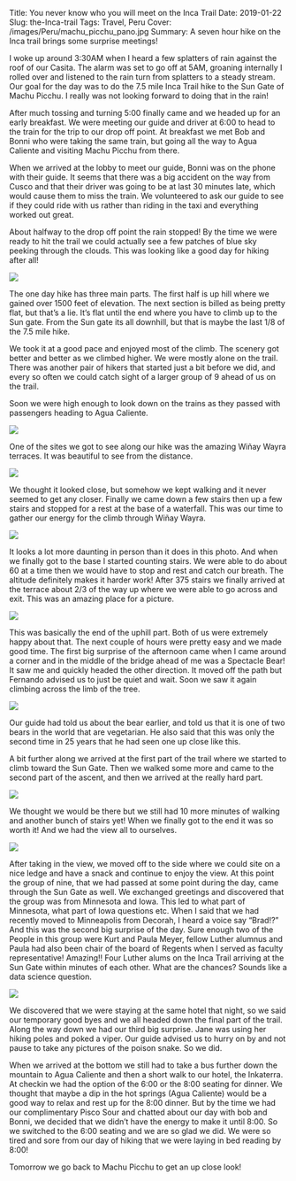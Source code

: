 Title: You never know who you will meet on the Inca Trail
Date: 2019-01-22
Slug: the-Inca-trail
Tags: Travel, Peru
Cover: /images/Peru/machu_picchu_pano.jpg
Summary: A seven hour hike on the Inca trail brings some surprise meetings!

I woke up around 3:30AM when I heard a few splatters of rain against the roof of our Casita.  The alarm was set to go off at 5AM, groaning internally I rolled over and listened to the rain turn from splatters to a steady stream.  Our goal for the day was to do the 7.5 mile Inca Trail hike to the Sun Gate of Machu Picchu.  I really was not looking forward to doing that in the rain!

After much tossing and turning 5:00 finally came and we headed up for an early breakfast.  We were meeting our guide and driver at 6:00 to head to the train for the trip to our drop off point.  At breakfast we met Bob and Bonni who were taking the same train, but going all the way to Agua Caliente and visiting Machu Picchu from there.

When we arrived at the lobby to meet our guide, Bonni was on the phone with their guide.  It seems that there was a big accident on the way from Cusco and that their driver was going to be at last 30 minutes late, which would cause them to miss the train.  We volunteered to ask our guide to see if they could ride with us rather than riding in the taxi and everything worked out great.

About halfway to the drop off point the rain stopped!  By the time we were ready to hit the trail we could actually see a few patches of blue sky peeking through the clouds.  This was looking like a good day for hiking after all!

![](/images/Peru/trail_brad.jpg)

The one day hike has three main parts.  The first half is up hill where we gained over 1500 feet of elevation.  The next section is billed as being pretty flat, but that’s a lie.  It’s flat until the end where you have to climb up to the Sun gate.  From the Sun gate its all downhill, but that is maybe the last 1/8 of the 7.5 mile hike.

We took it at a good pace and enjoyed most of the climb.  The scenery got better and better as we climbed higher.  We were mostly alone on the trail.  There was another pair of hikers that started just a bit before we did, and every so often we could catch sight of a larger group of 9 ahead of us on the trail.

Soon we were high enough to look down on the trains as they passed with passengers heading to Agua Caliente.

![](/images/Peru/agua_caliente_trail.jpg)

One of the sites we got to see along our hike was the amazing Wiñay Wayra terraces.  It was beautiful to see from the distance.

![](/images/Peru/winaywayra.jpg)

We thought it looked close, but somehow we kept walking and it never seemed to get any closer.  Finally we came down a few stairs then up a few stairs and stopped for a rest at the base of a waterfall.  This was our time to gather our energy for the climb through Wiñay Wayra.

![](/images/Peru/brad_jane_waterfall.jpg)

It looks a lot more daunting in person than it does in this photo.  And when we finally got to the base I started counting stairs. We were able to do about 60 at a time then we would have to stop and rest and catch our breath.  The altitude definitely makes it harder work!  After 375 stairs we finally arrived at the terrace about 2/3 of the way up where we were able to go across and exit.  This was an amazing place for a picture.

![](/images/Peru/brad_jane_terraces.jpg)

This was basically the end of the uphill part.  Both of us were extremely happy about that.  The next couple of hours were pretty easy and we made good time.  The first big surprise of the afternoon came when I came around a corner and in the middle of the bridge ahead of me was a Spectacle Bear! It saw me and quickly headed the other direction.  It moved off the path but Fernando advised us to just be quiet and wait.  Soon we saw it again climbing across the limb of the tree.

![](/image/Peru/speckled_bear.jpg)

Our guide had told us about the bear earlier, and told us that it is one of two bears in the world that are vegetarian.  He also said that this was only the second time in 25 years that he had seen one up close like this.

A bit further along we arrived at the first part of the trail where we started to climb toward the Sun Gate.  Then we walked some more and came to the second part of the ascent, and then we arrived at the really hard part.

![](/images/Peru/brad_monkey_climb.jpg)

We thought we would be there but we still had 10 more minutes of walking and another bunch of stairs yet!  When we finally got to the end it was so worth it!  And we had the view all to ourselves. 

![](/images/Peru/sun_gate_view.jpg)

After taking in the view, we moved off to the side where we could site on a nice ledge and have a snack and continue to enjoy the view.  At this point the group of nine, that we had passed at some point during the day, came through the Sun Gate as well.  We exchanged greetings and discovered that the group was from Minnesota and Iowa.  This led to what part of Minnesota, what part of Iowa questions etc.  When I said that we had recently moved to Minneapolis from Decorah, I heard a voice say “Brad!?” And this was the second big surprise of the day.  Sure enough two of the People in this group were Kurt and Paula Meyer, fellow Luther alumnus and Paula had also been chair of the board of Regents when I served as faculty representative!  Amazing!!  Four Luther alums on the Inca Trail arriving at the Sun Gate within minutes of each other.  What are the chances?  Sounds like a data science question.

![](/images/Peru/luther_machu_picchu.jpg)

We discovered that we were staying at the same hotel that night, so we said our temporary good byes and we all headed down the final part of the trail.  Along the way down we had our third big surprise.  Jane was using her hiking poles and poked a viper.  Our guide advised us to hurry on by and not pause to take any pictures of the poison snake.  So we did.

When we arrived at the bottom we still had to take a bus further down the mountain to Agua Caliente and then a short walk to our hotel, the Inkaterra.  At checkin we had the option of the 6:00 or the 8:00 seating for dinner.  We thought that maybe a dip in the hot springs (Agua Caliente) would be a good way to relax and rest up for the 8:00 dinner.  But by the time we had our complimentary Pisco Sour and chatted about our day with bob and Bonni, we decided that we didn’t have the energy to make it until 8:00.  So we switched to the 6:00 seating and we are so glad we did.  We were so tired and sore from our day of hiking that we were laying in bed reading by 8:00!

Tomorrow we go back to Machu Picchu to get an up close look!
 

